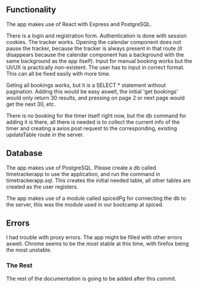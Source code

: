 ## Functionality

The app makes use of React with Express and PostgreSQL.

There is a login and registration form. Authentication is done with session cookies. The tracker works. Opening the calendar component does not pause the tracker, because the tracker is always present in that route (it disappears because the calendar component has a background with the same background as the app itself). Input for manual booking works but the UI/UX is practically non-existent. The user has to input in correct format. This can all be fixed easily with more time.

Geting all bookings works, but it is a SELECT \* statement without pagination. Adding this would be easy aswell, the initial 'get bookings' would only return 30 results, and pressing on page 2 or next page would get the next 30, etc.

There is no booking for the timer itself right now, but the db command for adding it is there, all there is needed is to collect the current info of the timer and creating a axios.post request to the corresponding, existing updateTable route in the server.

## Database

The app makes use of PostgreSQL. Please create a db called timetrackerapp to use the application, and run the command in timetrackerapp.sql. This creates the initial needed table, all other tables are created as the user registers.

The app makes use of a module called spicedPg for connecting the db to the server, this was the module used in our bootcamp at spiced.

## Errors

I had trouble with proxy errors. The app might be filled with other errors aswell. Chrome seems to be the most stable at this time, with firefox being the most unstable.

### The Rest

The rest of the documentation is going to be added after this commit.
